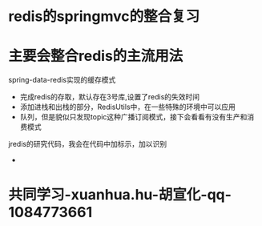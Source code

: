 # redis的springmvc的整合复习

# 主要会整合redis的主流用法

spring-data-redis实现的缓存模式
   *  完成redis的存取，默认存在3号库,设置了redis的失效时间
   *  添加进栈和出栈的部分，RedisUtils中，在一些特殊的环境中可以应用
   *  队列，但是貌似只发现topic这种广播订阅模式，接下会看看有没有生产和消费模式

jredis的研究代码，我会在代码中加标示，加以识别

   *
# 共同学习-xuanhua.hu-胡宣化-qq-1084773661